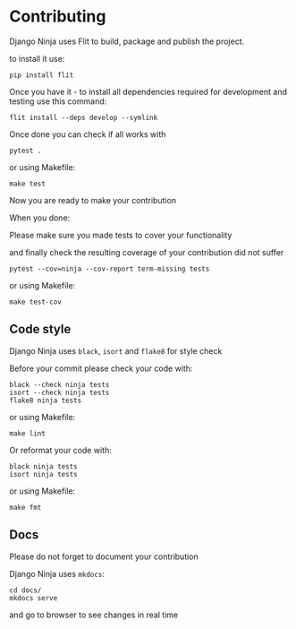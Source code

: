 # Contributing

Django Ninja uses Flit to build, package and publish the project.

to install it use:

```
pip install flit
```

Once you have it - to install all dependencies required for development and testing  use this command:


```
flit install --deps develop --symlink
```

Once done you can check if all works with 

```
pytest .
```

or using Makefile:

```
make test
```

Now you are ready to make your contribution


When you done:

Please make sure you made tests to cover your functionality 

and finally check the resulting coverage of your contribution did not suffer

```
pytest --cov=ninja --cov-report term-missing tests
```

or using Makefile:

```
make test-cov
```
 
## Code style

Django Ninja uses `black`, `isort` and `flake8` for style check

Before your commit please check your code with:

```
black --check ninja tests
isort --check ninja tests
flake8 ninja tests
```

or using Makefile:

```
make lint
```

Or reformat your code with:

```
black ninja tests
isort ninja tests
```

or using Makefile:

```
make fmt
```
 
## Docs
Please do not forget to document your contribution

Django Ninja uses `mkdocs`:

```
cd docs/
mkdocs serve
```
and go to browser to see changes in real time

